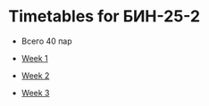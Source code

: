 # Timetables for БИН-25-2

* Всего 40 пар

* [Week 1](timetable_w1.md)
* [Week 2](timetable_w2.md)
* [Week 3](timetable_w3.md)